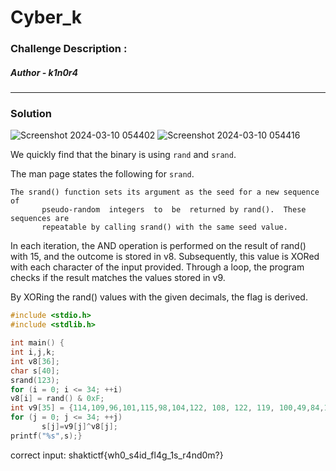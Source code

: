 # Cyber_k

### Challenge Description :



##### Author - k1n0r4

<hr>

### Solution

![Screenshot 2024-03-10 054402](https://github.com/dystp1a/revshaktictf24/assets/143863591/77584c38-878b-4218-9895-6bb51ebad6ed)
![Screenshot 2024-03-10 054416](https://github.com/dystp1a/revshaktictf24/assets/143863591/0b155135-301b-448b-8eb1-825523f864b3)

We quickly find that the binary is using `rand` and `srand`.

The man page states the following for `srand`.

```
The srand() function sets its argument as the seed for a new sequence  of
       pseudo-random  integers  to  be  returned by rand().  These sequences are
       repeatable by calling srand() with the same seed value.
```
In each iteration, the AND operation is performed on the result of rand() with 15, and the outcome is stored in v8. Subsequently, this value is XORed with each character of the input provided. Through a loop, the program checks if the result matches the values stored in v9.

By XORing the rand() values with the given decimals, the flag is derived.


```c
#include <stdio.h>
#include <stdlib.h>

int main() {
int i,j,k;
int v8[36];
char s[40];
srand(123);
for (i = 0; i <= 34; ++i)
v8[i] = rand() & 0xF;
int v9[35] = {114,109,96,101,115,98,104,122, 108, 122, 119, 100,49,84,119,49,108,99,89,103,98,49,108,88,49,125,83,126,59,98,105,48,108,49,114};
for (j = 0; j <= 34; ++j)
       s[j]=v9[j]^v8[j];
printf("%s",s);}
```

correct input: shaktictf{wh0_s4id_fl4g_1s_r4nd0m?}
